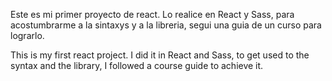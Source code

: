 
Este es mi primer proyecto de react. 
Lo realice en React y Sass, para acostumbrarme a la sintaxys y a la libreria, segui una guia de un curso para lograrlo.

This is my first react project.
I did it in React and Sass, to get used to the syntax and the library, I followed a course guide to achieve it.
